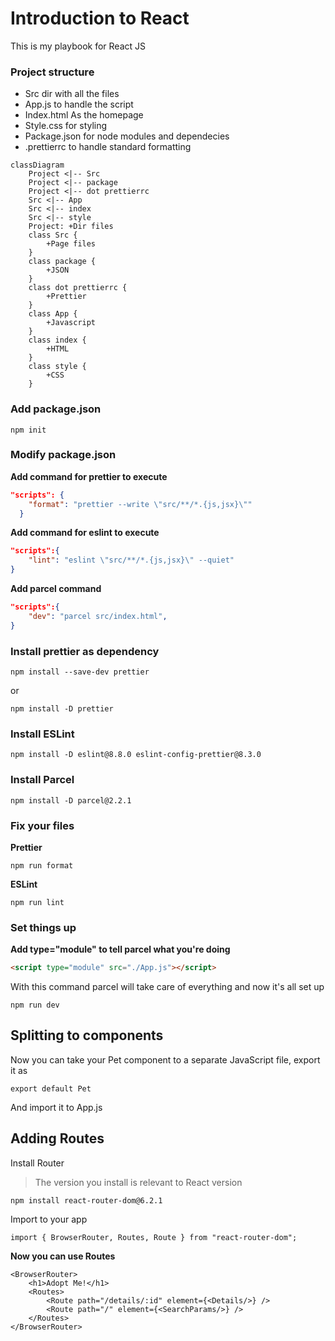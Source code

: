 # Introduction to React
This is my playbook for React JS

### Project structure

- Src dir with all the files
- App.js to handle the script
- Index.html As the homepage
- Style.css for styling
- Package.json for node modules and dependecies
- .prettierrc to handle standard formatting

```mermaid
classDiagram
    Project <|-- Src
    Project <|-- package
    Project <|-- dot prettierrc
    Src <|-- App
    Src <|-- index
    Src <|-- style
    Project: +Dir files
    class Src {
        +Page files
    }
    class package {
        +JSON
    }
    class dot prettierrc {
        +Prettier
    }
    class App {
        +Javascript
    }
    class index {
        +HTML
    }
    class style {
        +CSS
    }
```

### Add package.json
```npm init```

### Modify package.json
**Add command for prettier to execute**
```json
"scripts": {
    "format": "prettier --write \"src/**/*.{js,jsx}\""
  }
```

**Add command for eslint to execute**
```json
"scripts":{
    "lint": "eslint \"src/**/*.{js,jsx}\" --quiet"
}
```

**Add parcel command**
```json
"scripts":{
    "dev": "parcel src/index.html",
}
```


### Install prettier as dependency

```
npm install --save-dev prettier
```

or

```
npm install -D prettier
```

### Install ESLint
```
npm install -D eslint@8.8.0 eslint-config-prettier@8.3.0
```

### Install Parcel
```
npm install -D parcel@2.2.1
```
### Fix your files
**Prettier**
```
npm run format
```

**ESLint**
```
npm run lint
```

### Set things up
**Add type="module" to tell parcel what you're doing**
```html
<script type="module" src="./App.js"></script>
```

With this command parcel will take care of everything and now it's all set up

```
npm run dev
```
## Splitting to components
Now you can take your Pet component to a separate JavaScript file, export it as
```
export default Pet
```
And import it to App.js

## Adding Routes
Install Router 
>The version you install is relevant to React version

```
npm install react-router-dom@6.2.1
```

Import to your app

```
import { BrowserRouter, Routes, Route } from "react-router-dom";
```

**Now you can use Routes**
```
<BrowserRouter>
    <h1>Adopt Me!</h1>
    <Routes>
        <Route path="/details/:id" element={<Details/>} />
        <Route path="/" element={<SearchParams/>} />
    </Routes>
</BrowserRouter>
```